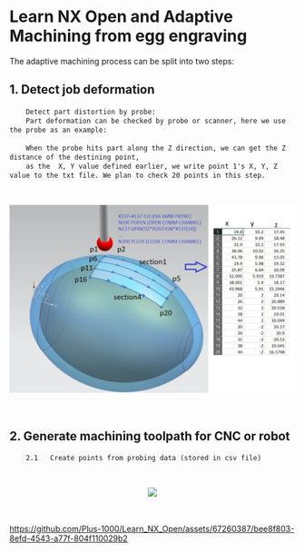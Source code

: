 # Learn NX Open and Adaptive Machining from egg engraving
The adaptive machining process can be split into two steps: 
## **1. Detect job deformation**  
        Detect part distortion by probe:
        Part deformation can be checked by probe or scanner, here we use the probe as an example: 

        When the probe hits part along the Z direction, we can get the Z distance of the destining point,
        as the  X, Y value defined earlier, we write point 1's X, Y, Z value to the txt file. We plan to check 20 points in this step.


<br/>
<p align="center">
<img src=https://github.com/Plus-1000/Learn-NX-Open-and-adaptive-machining-from-egg-engraving/blob/main/image/1_probe%2020%20pts.jpg length="160" >
</p>

<br/>




## **2. Generate machining toolpath for CNC or robot**

        2.1   Create points from probing data (stored in csv file)

<br/>
<p align="center">
<img src=(https://github.com/Plus-1000/Learn-NX-Open-and-adaptive-machining-from-egg-engraving/blob/main/image/2.1_read%20probing%20points%20from%20csv%20file.JPG length="160" >
</p>

<br/>

https://github.com/Plus-1000/Learn_NX_Open/assets/67260387/bee8f803-8efd-4543-a77f-804f110029b2

